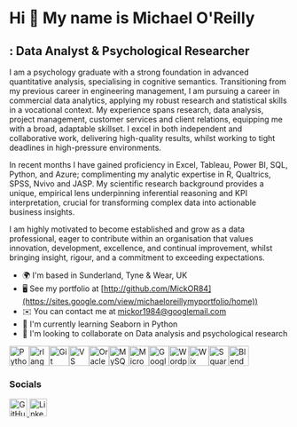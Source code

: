 Hi 👋 My name is Michael O'Reilly
=================================

: Data Analyst & Psychological Researcher
-----------------------------------------

I am a psychology graduate with a strong foundation in advanced quantitative analysis, specialising in cognitive semantics. Transitioning from my previous career in engineering management, I am pursuing a career in commercial data analytics, applying my robust research and statistical skills in a vocational context. My experience spans research, data analysis, project management, customer services and client relations, equipping me with a broad, adaptable skillset. I excel in both independent and collaborative work, delivering high-quality results, whilst working to tight deadlines in high-pressure environments.

In recent months I have gained proficiency in Excel, Tableau, Power BI, SQL, Python, and Azure; complimenting my analytic expertise in R, Qualtrics, SPSS, Nvivo and JASP. My scientific research background provides a unique, empirical lens underpinning inferential reasoning and KPI interpretation, crucial for transforming complex data into actionable business insights.

I am highly motivated to become established and grow as a data professional, eager to contribute within an organisation that values innovation, development, excellence, and continual improvement, whilst bringing insight, rigour, and a commitment to exceeding expectations.

* 🌍  I'm based in Sunderland, Tyne & Wear, UK
* 🖥️  See my portfolio at [http://github.com/MickOR84](https://sites.google.com/view/michaeloreillymyportfolio/home))
* ✉️  You can contact me at [mickor1984@googlemail.com](mailto:mickor1984@googlemail.com)
* 🧠  I'm currently learning Seaborn in Python
* 👥  I'm looking to collaborate on Data analysis and psychological research

<p align="left">
<a href="https://www.python.org/" target="_blank" rel="noreferrer"><img src="https://raw.githubusercontent.com/danielcranney/readme-generator/main/public/icons/skills/python-colored.svg" alt="Python" title="Python" width="36" height="36" /></a><a href="https://www.r-project.org/" target="_blank" rel="noreferrer"><img src="https://raw.githubusercontent.com/danielcranney/readme-generator/main/public/icons/skills/rlang-colored.svg" alt="rlang" title="rlang" width="36" height="36" /></a><a href="https://git-scm.com/" target="_blank" rel="noreferrer"><img src="https://raw.githubusercontent.com/danielcranney/readme-generator/main/public/icons/skills/git-colored.svg" alt="Git" title="Git" width="36" height="36" /></a><a href="https://code.visualstudio.com/" target="_blank" rel="noreferrer"><img src="https://raw.githubusercontent.com/danielcranney/readme-generator/main/public/icons/skills/visualstudiocode-colored.svg" alt="VS Code" title="VS Code" width="36" height="36" /></a><a href="https://www.oracle.com/uk/index.html" target="_blank" rel="noreferrer"><img src="https://raw.githubusercontent.com/danielcranney/readme-generator/main/public/icons/skills/oracle-colored.svg" alt="Oracle" title="Oracle" width="36" height="36" /></a><a href="https://www.mysql.com/" target="_blank" rel="noreferrer"><img src="https://raw.githubusercontent.com/danielcranney/readme-generator/main/public/icons/skills/mysql-colored.svg" alt="MySQL" title="MySQL" width="36" height="36" /></a><a href="https://portal.azure.com/" target="_blank" rel="noreferrer"><img src="https://raw.githubusercontent.com/danielcranney/readme-generator/main/public/icons/skills/azure-colored.svg" alt="Microsoft Azure" title="Microsoft Azure" width="36" height="36" /></a><a href="https://cloud.google.com/" target="_blank" rel="noreferrer"><img src="https://raw.githubusercontent.com/danielcranney/readme-generator/main/public/icons/skills/googlecloud-colored.svg" alt="Google Cloud" title="Google Cloud" width="36" height="36" /></a><a href="https://wordpress.com" target="_blank" rel="noreferrer"><img src="https://raw.githubusercontent.com/danielcranney/readme-generator/main/public/icons/skills/wordpress-colored.svg" alt="Wordpress" title="Wordpress" width="36" height="36" /></a><a href="https://wix.com" target="_blank" rel="noreferrer"><img src="https://raw.githubusercontent.com/danielcranney/readme-generator/main/public/icons/skills/wix-colored.svg" alt="Wix" title="Wix" width="36" height="36" /></a><a href="https://squarespace.com" target="_blank" rel="noreferrer"><img src="https://raw.githubusercontent.com/danielcranney/readme-generator/main/public/icons/skills/squarespace-colored.svg" alt="Squarespace" title="Squarespace" width="36" height="36" /></a><a href="https://www.blender.org/" target="_blank" rel="noreferrer"><img src="https://raw.githubusercontent.com/danielcranney/readme-generator/main/public/icons/skills/blender-colored.svg" alt="Blender" title="Blender" width="36" height="36" /></a>
</p>

### Socials

<p align="left"> <a href="https://www.github.com/MickOR84" target="_blank" rel="noreferrer"> <picture> <source media="(prefers-color-scheme: dark)" srcset="https://raw.githubusercontent.com/danielcranney/readme-generator/main/public/icons/socials/github-dark.svg" /> <source media="(prefers-color-scheme: light)" srcset="https://raw.githubusercontent.com/danielcranney/readme-generator/main/public/icons/socials/github.svg" /> <img src="https://raw.githubusercontent.com/danielcranney/readme-generator/main/public/icons/socials/github.svg" width="32" height="32" alt="GitHub" title="GitHub" /> </picture> </a> <a href="https://www.linkedin.com/in/michael-o-reilly-733ab4380" target="_blank" rel="noreferrer"> <picture> <source media="(prefers-color-scheme: dark)" srcset="https://raw.githubusercontent.com/danielcranney/readme-generator/main/public/icons/socials/linkedin-dark.svg" /> <source media="(prefers-color-scheme: light)" srcset="https://raw.githubusercontent.com/danielcranney/readme-generator/main/public/icons/socials/linkedin.svg" /> <img src="https://raw.githubusercontent.com/danielcranney/readme-generator/main/public/icons/socials/linkedin.svg" width="32" height="32" alt="LinkedIn" title="LinkedIn" /> </picture> </a></p>

